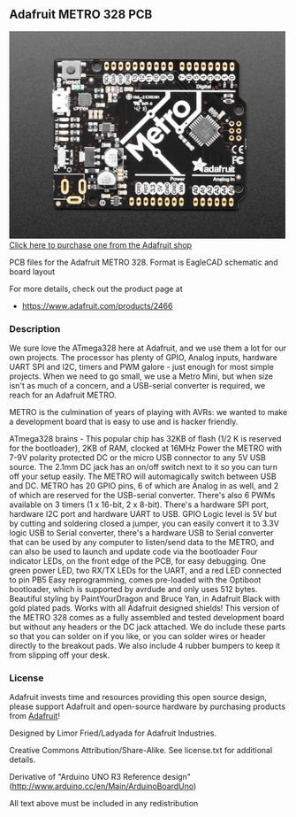 ## Adafruit METRO 328 PCB

<a href="http://www.adafruit.com/products/2466"><img src="assets/image.jpg?raw=true" width="500px"><br/>
Click here to purchase one from the Adafruit shop</a>

PCB files for the Adafruit METRO 328. Format is EagleCAD schematic and board layout

For more details, check out the product page at
* https://www.adafruit.com/products/2466

### Description

We sure love the ATmega328 here at Adafruit, and we use them a lot for our own projects. The processor has plenty of GPIO, Analog inputs, hardware UART SPI and I2C, timers and PWM galore - just enough for most simple projects. When we need to go small, we use a Metro Mini, but when size isn't as much of a concern, and a USB-serial converter is required, we reach for an Adafruit METRO.

METRO is the culmination of years of playing with AVRs: we wanted to make a development board that is easy to use and is hacker friendly.

ATmega328 brains - This popular chip has 32KB of flash (1/2 K is reserved for the bootloader), 2KB of RAM, clocked at 16MHz
Power the METRO with 7-9V polarity protected DC or the micro USB connector to any 5V USB source. The 2.1mm DC jack has an on/off switch next to it so you can turn off your setup easily. The METRO will automagically switch between USB and DC.
METRO has 20 GPIO pins, 6 of which are Analog in as well, and 2 of which are reserved for the USB-serial converter. There's also 6 PWMs available on 3 timers (1 x 16-bit, 2 x 8-bit). There's a hardware SPI port, hardware I2C port and hardware UART to USB.
GPIO Logic level is 5V but by cutting and soldering closed a jumper, you can easily convert it to 3.3V logic
USB to Serial converter, there's a hardware USB to Serial converter that can be used by any computer to listen/send data to the METRO, and can also be used to launch and update code via the bootloader
Four indicator LEDs, on the front edge of the PCB, for easy debugging. One green power LED, two RX/TX LEDs for the UART, and a red LED connected to pin PB5
Easy reprogramming, comes pre-loaded with the Optiboot bootloader, which is supported by avrdude and only uses 512 bytes.
Beautiful styling by PaintYourDragon and Bruce Yan, in Adafruit Black with gold plated pads.
Works with all Adafruit designed shields!
This version of the METRO 328 comes as a fully assembled and tested development board but without any headers or the DC jack attached. We do include these parts so that you can solder on if you like, or you can solder wires or header directly to the breakout pads. We also include 4 rubber bumpers to keep it from slipping off your desk.

### License

Adafruit invests time and resources providing this open source design, please support Adafruit and open-source hardware by purchasing products from [Adafruit](https://www.adafruit.com)!

Designed by Limor Fried/Ladyada for Adafruit Industries.

Creative Commons Attribution/Share-Alike. See license.txt for additional details.

Derivative of "Arduino UNO R3 Reference design" (http://www.arduino.cc/en/Main/ArduinoBoardUno)

All text above must be included in any redistribution
